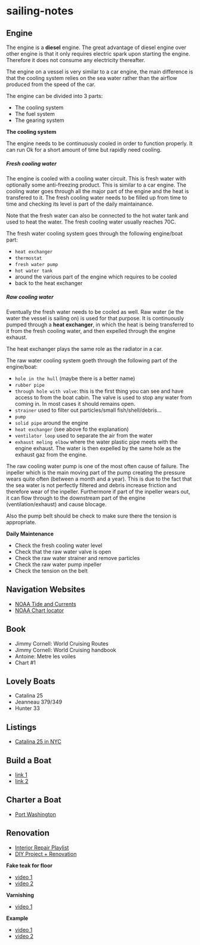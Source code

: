 # sailing-notes

Engine
------

The engine is a **diesel** engine. The great advantage of diesel engine over 
other engine is that it only requires electric spark upon starting the engine. 
Therefore it does not consume any electricity thereafter. 

The engine on a vessel is very similar to a car engine, the main difference is 
that the cooling system relies on the sea water rather than the airflow produced
from the speed of the car. 

The engine can be divided into 3 parts:
* The cooling system 
* The fuel system 
* The gearing system 

**The cooling system** 

The engine needs to be continuously cooled in order to function properly. It
can run Ok for a short amount of time but rapidly need cooling. 

##### Fresh cooling water 

The engine is cooled with a cooling water circuit. This is fresh water with 
optionally some anti-freezing product. This is similar to a car engine. The 
cooling water goes through all the major part of the engine and the heat is 
transfered to it. The fresh cooling water needs to be filled up from time to 
time and checking its level is part of the daily maintainance. 

Note that the fresh water can also be connected to the hot water tank and used 
to heat the water. The fresh cooling water usually reaches 70C.

The fresh water cooling system goes through the following engine/boat part:
* `heat exchanger `
* `thermostat`
* `fresh water pump `
* `hot water tank `
* around the various part of the engine which requires to be cooled 
* back to the heat exchanger

##### Raw cooling water 

Eventually the fresh water needs to be cooled as well. Raw water (ie the water
the vessel is sailing on) is used for that purpose. It is continuously pumped 
through a **heat exchanger**, in which the heat is being transferred to it from 
the fresh cooling water, and then expelled through the engine exhaust. 

The heat exchanger plays the same role as the radiator in a car. 

The raw water cooling system goeth through the following part of the 
engine/boat:

* `hole in the hull` (maybe there is a better name) 
* `rubber pipe`
* `through hole with valve`: this is the first thing you can see and have access
  to from the boat cabin. The valve is used to stop any water from coming in.
  In most cases it should remains open. 
* `strainer` used to filter out particles/small fish/shell/debris...
* `pump`
* `solid pipe` around the engine 
* `heat exchanger` (see above fo the explanation) 
* `ventilator loop` used to separate the air from the water 
* `exhaust meling elbow` where the water plastic pipe meets with the engine 
   exhaust. The water is then expelled by the same hole as the exhaust gaz 
   from the engine.

The raw cooling water pump is one of the most often cause of failure. The 
inpeller which is the main moving part of the pump creating the pressure wears 
quite often (between a month and a year). This is due to the fact that the sea
water is not perfectly filtered and debris increase friction and therefore wear
of the inpeller. Furthermore if part of the inpeller wears out, it can flow 
through to the downstream part of the engine (ventilation/exhaust) and cause 
blocage.

Also the pump belt should be check to make sure there the tension is 
appropriate.

**Daily Maintenance**

* Check the fresh cooling water level
* Check that the raw water valve is open
* Check the raw water strainer and remove particles 
* Check the raw water pump inpeller 
* Check the tension on the belt

Navigation Websites
-------

* [NOAA Tide and Currents](https://tidesandcurrents.noaa.gov/noaacurrents/Regions)
* [NOAA Chart locator](http://www.charts.noaa.gov/InteractiveCatalog/nrnc.shtml)

Book 
-----

* Jimmy Cornell: World Cruising Routes
* Jimmy Cornell: World Cruising handbook
* Antoine: Metre les voiles
* Chart #1 


Lovely Boats
-------

* Catalina 25 
* Jeanneau 379/349
* Hunter 33

Listings 
------

* [Catalina 25 in NYC](https://newyork.craigslist.org/lgi/boa/5886426722.html)

Build a Boat
-------

* [link 1](http://www.clcboats.com/shop/boats/wooden-sailboat-kits/skerry-rowing-sailing-dinghy-kit.html)
* [link 2](http://www.storerboatplans.com/GIS/GISplan.html)

Charter a Boat
----

* [Port Washington](https://www.yachtico.com/yacht-charters-rentals-port_washington)


Renovation
------

* [Interior Repair Playlist](https://www.youtube.com/playlist?list=PLtN4mFOAwi6PJgzYlirAdPDV9Vetu4D-A)
* [DIY Project + Renovation](https://stingysailor.com/2014/12/21/ten-most-popular-diy-projects-of-2014-2/)

**Fake teak for floor**

* [video 1](https://www.youtube.com/watch?v=f5dkBdAl7uI)
* [video 2](https://www.youtube.com/watch?v=PLYN_tEeJ7Y)

**Varnishing**

* [video 1](https://www.youtube.com/watch?v=5Bk7Tb0Zi48)

**Example**

* [video 1](https://www.youtube.com/watch?v=1fS_4qFwa8A)
* [video 2](https://www.youtube.com/watch?v=67kwbnUZZZA)

